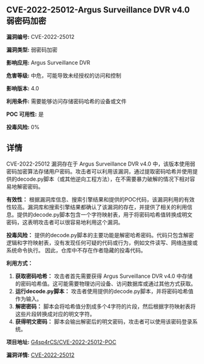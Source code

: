 ## CVE-2022-25012-Argus Surveillance DVR v4.0 弱密码加密

**漏洞编号:** CVE-2022-25012

**漏洞类型:** 弱密码加密

**影响应用:** Argus Surveillance DVR

**危害等级:** 中危，可能导致未经授权的访问和控制

**影响版本:** 4.0

**利用条件:** 需要能够访问存储密码哈希的设备或文件

**POC 可用性:** 是

**投毒风险:** 0%

## 详情

CVE-2022-25012 漏洞存在于 Argus Surveillance DVR v4.0 中，该版本使用弱密码加密算法存储用户密码。攻击者可以利用该漏洞，通过提取密码哈希并使用提供的decode.py脚本（或其他逆向工程方法），在不需要暴力破解的情况下相对容易地解密密码。 

**有效性：**
根据漏洞库信息、搜索引擎结果和提供的POC代码，该漏洞利用的有效性较高。漏洞库和搜索引擎结果都确认了该漏洞的存在，并提供了相关的利用信息。提供的decode.py脚本包含一个字符映射表，用于将密码哈希值转换成明文密码，这表明攻击者可以很容易地利用这个漏洞。

**投毒风险：**
提供的decode.py脚本的主要功能是解密哈希密码。代码只包含解密逻辑和字符映射表，没有发现任何可疑的代码或行为，例如文件读写、网络连接或系统命令执行。 因此，仓库中不存在作者隐藏的投毒代码。

**利用方式：**
1.  **获取密码哈希：** 攻击者首先需要获得 Argus Surveillance DVR v4.0 中存储的密码哈希值。这可能需要物理访问设备、访问数据库或通过其他方式获取。
2.  **运行decode.py脚本：** 攻击者使用提供的decode.py脚本，并将密码哈希值作为输入。
3.  **解密密码：** 脚本会将哈希值分割成多个4字符的片段，然后根据字符映射表将这些片段转换成对应的明文字符。
4.  **获得明文密码：** 脚本会输出解密后的明文密码，攻击者可以使用该密码登录系统。

**项目地址:** [G4sp4rCS/CVE-2022-25012-POC](https://github.com/G4sp4rCS/CVE-2022-25012-POC)

**漏洞详情:** [CVE-2022-25012](https://nvd.nist.gov/vuln/detail/CVE-2022-25012)